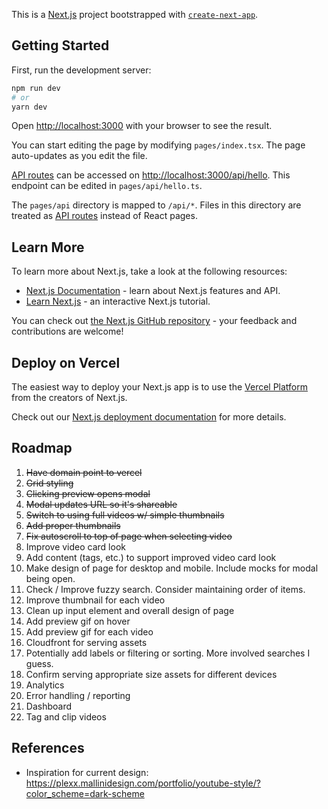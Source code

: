 This is a [Next.js](https://nextjs.org/) project bootstrapped with [`create-next-app`](https://github.com/vercel/next.js/tree/canary/packages/create-next-app).

## Getting Started

First, run the development server:

```bash
npm run dev
# or
yarn dev
```

Open [http://localhost:3000](http://localhost:3000) with your browser to see the result.

You can start editing the page by modifying `pages/index.tsx`. The page auto-updates as you edit the file.

[API routes](https://nextjs.org/docs/api-routes/introduction) can be accessed on [http://localhost:3000/api/hello](http://localhost:3000/api/hello). This endpoint can be edited in `pages/api/hello.ts`.

The `pages/api` directory is mapped to `/api/*`. Files in this directory are treated as [API routes](https://nextjs.org/docs/api-routes/introduction) instead of React pages.

## Learn More

To learn more about Next.js, take a look at the following resources:

- [Next.js Documentation](https://nextjs.org/docs) - learn about Next.js features and API.
- [Learn Next.js](https://nextjs.org/learn) - an interactive Next.js tutorial.

You can check out [the Next.js GitHub repository](https://github.com/vercel/next.js/) - your feedback and contributions are welcome!

## Deploy on Vercel

The easiest way to deploy your Next.js app is to use the [Vercel Platform](https://vercel.com/new?utm_medium=default-template&filter=next.js&utm_source=create-next-app&utm_campaign=create-next-app-readme) from the creators of Next.js.

Check out our [Next.js deployment documentation](https://nextjs.org/docs/deployment) for more details.

## Roadmap
1. ~~Have domain point to vercel~~
2. ~~Grid styling~~
3. ~~Clicking preview opens modal~~
4. ~~Modal updates URL so it's shareable~~
5. ~~Switch to using full videos w/ simple thumbnails~~
6. ~~Add proper thumbnails~~
7. ~~Fix autoscroll to top of page when selecting video~~
8. Improve video card look
9. Add content (tags, etc.) to support improved video card look
10. Make design of page for desktop and mobile. Include mocks for modal being open.
11. Check / Improve fuzzy search. Consider maintaining order of items.
12. Improve thumbnail for each video
13. Clean up input element and overall design of page
14. Add preview gif on hover
15. Add preview gif for each video
16. Cloudfront for serving assets
17. Potentially add labels or filtering or sorting. More involved searches I guess.
18. Confirm serving appropriate size assets for different devices
19. Analytics
20. Error handling / reporting
21. Dashboard
22. Tag and clip videos

## References
- Inspiration for current design: https://plexx.mallinidesign.com/portfolio/youtube-style/?color_scheme=dark-scheme